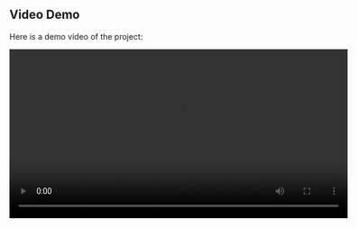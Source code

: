 ## Video Demo

Here is a demo video of the project:

<video width="600" controls>
  <source src="https://files.catbox.moe/zii30h.mp4" type="video/mp4">
  Your browser does not support the video tag.
</video>
